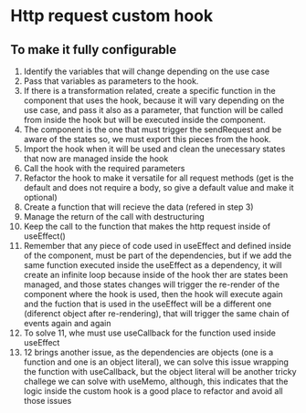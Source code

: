 # Http request custom hook

## To make it fully configurable

1. Identify the variables that will change depending on the use case
2. Pass that variables as parameters to the hook.
3. If there is a transformation related, create a specific function in the component that uses the hook, because it will vary depending on the use case, and pass it also as a parameter, that function will be called from inside the hook but will be executed inside the component.
4. The component is the one that must trigger the sendRequest and be aware of the states so, we must export this pieces from the hook.
5. Import the hook when it will be used and clean the unecessary states that now are managed inside the hook
6. Call the hook with the required parameters
7. Refactor the hook to make it versatile for all request methods (get is the default and does not require a body, so give a default value and make it optional)
8. Create a function that will recieve the data (refered in step 3)
9. Manage the return of the call with destructuring
10. Keep the call to the function that makes the http request inside of useEffect()
11. Remember that any piece of code used in useEffect and defined inside of the component, must be part of the dependencies, but if we add the same function executed inside the useEffect as a dependency, it will create an infinite loop because inside of the hook ther are states been managed, and those states changes will trigger the re-render of the component where the hook is used, then the hook will execute again and the fuction that is used in the useEffect will be a different one (diferenct object after re-rendering), that will trigger the same chain of events again and again
12. To solve 11, whe must use useCallback for the function used inside useEffect
13. 12 brings another issue, as the dependencies are objects (one is a function and one is an object literal), we can solve this issue wrapping the function with useCallback, but the object literal will be another tricky challege we can solve with useMemo, although, this indicates that the logic inside the custom hook is a good place to refactor and avoid all those issues
